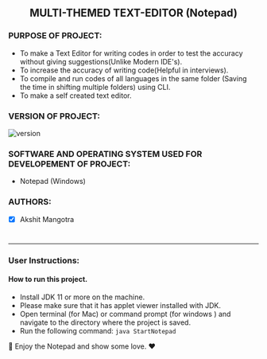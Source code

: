 <h2 align ="center"> MULTI-THEMED TEXT-EDITOR (Notepad)</h2>

<h3> PURPOSE OF PROJECT: </h3>

* To make a Text Editor for writing codes in order to test the accuracy without giving suggestions(Unlike Modern IDE's).
* To increase the accuracy of writing code(Helpful in interviews).
* To compile and run codes of all languages in the same folder (Saving the time in shifting multiple folders) using CLI.
* To make a self created text editor.

<h3> VERSION OF PROJECT: </h3>

![version](https://img.shields.io/badge/version-1.0-green.svg)
<h3> SOFTWARE AND OPERATING SYSTEM USED FOR DEVELOPEMENT OF PROJECT: </h3>

* Notepad (Windows)

<h3> AUTHORS: </h3>

- [x] Akshit Mangotra<h1>
-------------------------------------------------------------------------------------------

### User Instructions:

#### How to run this project.
* Install JDK 11 or more on the machine.
* Please make sure that it has applet viewer installed with JDK.
* Open terminal (for Mac) or command prompt (for windows ) and navigate to the directory where the project is saved.
* Run the following command: `java StartNotepad`

🙂 Enjoy the Notepad and show some love. ♥ 


